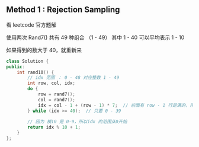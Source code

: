 ## Method 1 : Rejection Sampling

看 leetcode 官方题解

使用两次 Rand7() 共有 49 种组合 （1 - 49）
其中 1 - 40 可以平均表示 1 - 10 

如果得到的数大于 40，就重新来

```cpp
class Solution {
public:
    int rand10() {
        // idx 范围 ： 0 - 48 对应整数 1 - 49
        int row, col, idx;
        do {
            row = rand7();
            col = rand7();
            idx = col - 1 + (row - 1) * 7;  // 前面有 row - 1 行是满的，所以直接乘7
        } while (idx >= 40);  // 只要 0 - 39
        
        // 因为 模10 是 0-9，所以idx 的范围从0开始
        return idx % 10 + 1;
    }
};
```

